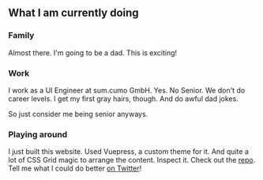 ## What I am currently doing

### Family

Almost there. I'm going to be a dad. This is exciting!

### Work

I work as a UI Engineer at sum.cumo GmbH. Yes. No Senior. We don't do career levels. I get my first gray hairs, though. And do awful dad jokes.

So just consider me being senior anyways.

### Playing around

I just built this website. Used Vuepress, a custom theme for it. And quite a lot of CSS Grid magic to arrange the content. Inspect it. Check out the [repo](http://github.com/herrBertling/herrsiering.de/). Tell me what I could do better [on Twitter](https://twitter.com/HerrBertling/)!
